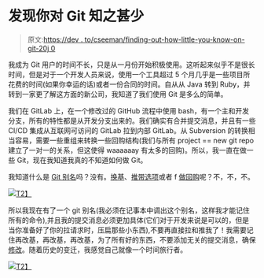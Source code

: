 # 发现你对 Git 知之甚少

> 原文:[https://dev . to/cseeman/finding-out-how-little-you-know-on-git-20j 0](https://dev.to/cseeman/finding-out-how-little-you-know-about-git-20j0)

我成为 Git 用户的时间不长，只是从一月份开始积极使用。这听起来似乎不是很长时间，但是对于一个开发人员来说，使用一个工具超过 5 个月几乎是一些项目所花费的时间(如果你幸运的话)或者一份合同的时间。自从从 Java 转到 Ruby，并转到一家更了解这方面的新公司，我知道了我们使用 Git 是多么的简单。

我们在 GitLab 上，在一个修改过的 GitHub 流程中使用 bash，有一个主和开发分支，所有的特性都是从开发分支出来的。我们确实有合并提交消息，并且有一些 CI/CD 集成从互联网可访问的 GitLab 拉到内部 GitLab。从 Subversion 的转换相当容易，需要一些重组来转换一些回购结构(我们与所有 project == new git repo 建立了一对一的关系，但这使得 waaaaaay 有太多的回购)。所以，我一直在做一些 Git，现在我知道我真的不知道如何做 Git。

我知道什么是 [Git 别名](https://git-scm.com/book/en/v2/Git-Basics-Git-Aliases)吗？没有。[换基](https://git-scm.com/book/en/v2/Git-Branching-Rebasing)、[推带选项](https://developer.atlassian.com/blog/2015/04/force-with-lease/)或者 f [做回购](https://guides.github.com/activities/forking/)呢？不，不，不。

[![](../Images/187128c179d4f919b852eaf8d51c4f43.png)T2】](https://i.giphy.com/media/aH8oOOUfyrC8g/giphy.gif)

所以我现在有了一个 git 别名(我必须在记事本中调出这个别名，这样我才能记住所有的命令),并且我的提交消息必须更加具体(它们对于开发来说是可以的，但是当你准备好了你的拉请求时，压扁那些小东西),不要再直接拉和推我了！我需要记住再改基，再改基，再改基，为了所有好的东西，不要添加无关的提交消息，确保[修改](https://www.atlassian.com/git/tutorials/rewriting-history)。随着历史的变迁，我感觉自己就像一个时间旅行者。

[![](../Images/566231b267e8e50899d3ce1a093200c0.png)T2】](https://i.giphy.com/media/Vqvr9BGv1vhDi/giphy.gif)